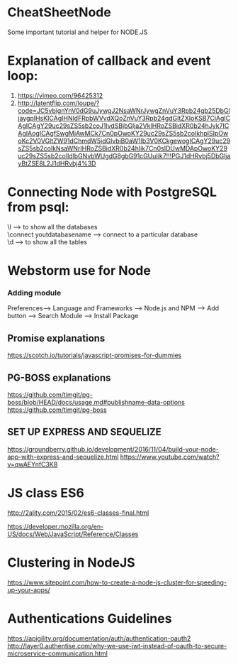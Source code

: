 # CheatSheetNode
Some important tutorial and helper for NODE.JS
# Explanation of callback and event loop: 
1. https://vimeo.com/96425312 <br />
2. http://latentflip.com/loupe/?code=JC5vbignYnV0dG9uJywgJ2NsaWNrJywgZnVuY3Rpb24gb25DbGljaygpIHsKICAgIHNldFRpbWVvdXQoZnVuY3Rpb24gdGltZXIoKSB7CiAgICAgICAgY29uc29sZS5sb2coJ1lvdSBjbGlja2VkIHRoZSBidXR0b24hJyk7ICAgIAogICAgfSwgMjAwMCk7Cn0pOwoKY29uc29sZS5sb2coIkhpISIpOwoKc2V0VGltZW91dChmdW5jdGlvbiB0aW1lb3V0KCkgewogICAgY29uc29sZS5sb2coIkNsaWNrIHRoZSBidXR0b24hIik7Cn0sIDUwMDApOwoKY29uc29sZS5sb2coIldlbGNvbWUgdG8gbG91cGUuIik7!!!PGJ1dHRvbj5DbGljayBtZSE8L2J1dHRvbj4%3D <br />

# Connecting Node with PostgreSQL from psql:

\l  --> to show all the databases <br />
\connect youtdatabasename   --> connect to a particular database<br />
\d   --> to show all the tables<br />
# Webstorm use for Node
### Adding module 

Preferences--> Language and Frameworks --> Node.js and NPM --> Add button --> Search Module --> Install Package 

## Promise explanations
https://scotch.io/tutorials/javascript-promises-for-dummies

## PG-BOSS explanations
https://github.com/timgit/pg-boss/blob/HEAD/docs/usage.md#publishname-data-options
https://github.com/timgit/pg-boss

## SET UP EXPRESS AND SEQUELIZE
https://groundberry.github.io/development/2016/11/04/build-your-node-app-with-express-and-sequelize.html
https://www.youtube.com/watch?v=qwAEYnfC3K8

# JS class ES6
http://2ality.com/2015/02/es6-classes-final.html

https://developer.mozilla.org/en-US/docs/Web/JavaScript/Reference/Classes
# Clustering in NodeJS
https://www.sitepoint.com/how-to-create-a-node-js-cluster-for-speeding-up-your-apps/
# Authentications Guidelines
https://apigility.org/documentation/auth/authentication-oauth2
http://layer0.authentise.com/why-we-use-jwt-instead-of-oauth-to-secure-microservice-communication.html

